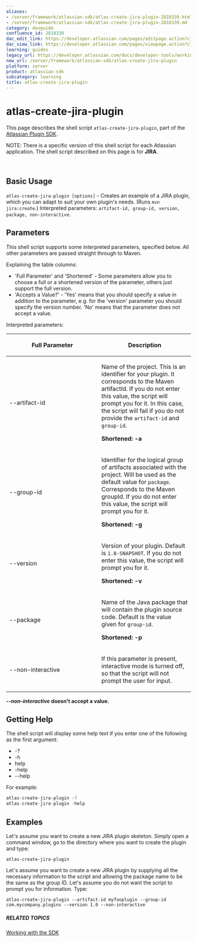 ```yaml
---
aliases:
- /server/framework/atlassian-sdk/atlas-create-jira-plugin-2818339.html
- /server/framework/atlassian-sdk/atlas-create-jira-plugin-2818339.md
category: devguide
confluence_id: 2818339
dac_edit_link: https://developer.atlassian.com/pages/editpage.action?cjm=wozere&pageId=2818339
dac_view_link: https://developer.atlassian.com/pages/viewpage.action?cjm=wozere&pageId=2818339
learning: guides
legacy_url: https://developer.atlassian.com/docs/developer-tools/working-with-the-sdk/command-reference/atlas-create-jira-plugin
new_url: /server/framework/atlassian-sdk/atlas-create-jira-plugin
platform: server
product: atlassian-sdk
subcategory: learning
title: atlas-create-jira-plugin
---
```

# atlas-create-jira-plugin

This page describes the shell script `atlas-create-jira-plugin`, part of the [Atlassian Plugin SDK](/server/framework/atlassian-sdk/working-with-the-sdk).

NOTE: There is a specific version of this shell script for each Atlassian application. The shell script described on this page is for **JIRA**.

 

## Basic Usage

`atlas-create-jira-plugin [options]` - Creates an example of a JIRA plugin, which you can adapt to suit your own plugin's needs. (Runs `mvn jira:create`.) Interpreted parameters: `artifact-id, group-id, version, package, non-interactive`.

## Parameters

This shell script supports some interpreted parameters, specified below. All other parameters are passed straight through to Maven.

Explaining the table columns:

-   'Full Parameter' and 'Shortened' - Some parameters allow you to choose a full or a shortened version of the parameter, others just support the full version.
-   'Accepts a Value?' - 'Yes' means that you should specify a value in addition to the parameter, e.g. for the 'version' parameter you should specify the version number. 'No' means that the parameter does not accept a value.

Interpreted parameters:

<table>
<colgroup>
<col style="width: 50%" />
<col style="width: 50%" />
</colgroup>
<thead>
<tr class="header">
<th><p>Full Parameter</p></th>
<th><p>Description</p></th>
</tr>
</thead>
<tbody>
<tr class="odd">
<td><p>--artifact-id</p></td>
<td><p>Name of the project. This is an identifier for your plugin. It corresponds to the Maven artifactId. If you do not enter this value, the script will prompt you for it. In this case, the script will fail if you do not provide the <code>artifact-id</code> and <code>group-id</code>.</p>
<p><strong>Shortened: -a</strong></p></td>
</tr>
<tr class="even">
<td><p>--group-id</p></td>
<td><p>Identifier for the logical group of artifacts associated with the project. Will be used as the default value for <code>package</code>. Corresponds to the Maven groupId. If you do not enter this value, the script will prompt you for it.</p>
<p><strong>Shortened: -g</strong></p></td>
</tr>
<tr class="odd">
<td><p>--version</p></td>
<td><p>Version of your plugin. Default is <code>1.0-SNAPSHOT</code>. If you do not enter this value, the script will prompt you for it.</p>
<p><strong>Shortened: -v</strong></p></td>
</tr>
<tr class="even">
<td><p>--package</p></td>
<td><p>Name of the Java package that will contain the plugin source code. Default is the value given for <code>group-id</code>.</p>
<p><strong>Shortened: -p</strong></p></td>
</tr>
<tr class="odd">
<td><p>--non-interactive</p></td>
<td><p>If this parameter is present, interactive mode is turned off, so that the script will not prompt the user for input.</p></td>
</tr>
</tbody>
</table>

***--non-interactive* doesn't accept a value.**

## Getting Help

The shell script will display some help text if you enter one of the following as the first argument:

-   -?
-   -h
-   help
-   -help
-   --help

For example:

``` javascript
atlas-create-jira-plugin -?
atlas-create-jira-plugin -help
```

## Examples

Let's assume you want to create a new JIRA plugin skeleton. Simply open a command window, go to the directory where you want to create the plugin and type:

    atlas-create-jira-plugin

Let's assume you want to create a new JIRA plugin by supplying all the necessary information to the script and allowing the package name to be the same as the group ID. Let's assume you do not want the script to prompt you for information. Type:

    atlas-create-jira-plugin --artifact-id myfooplugin --group-id com.mycompany.plugins --version 1.0 --non-interactive

##### RELATED TOPICS

[Working with the SDK](/server/framework/atlassian-sdk/working-with-the-sdk)

























































































































































































































































































































































































































































































































